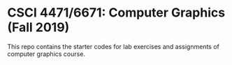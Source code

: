 # CSCI 4471/6671: Computer Graphics (Fall 2019)
This repo contains the starter codes for lab exercises and assignments of computer graphics course.
